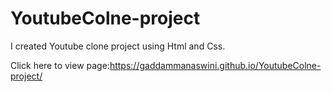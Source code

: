 # YoutubeColne-project
I created Youtube clone project using Html and Css.

Click here to view page:https://gaddammanaswini.github.io/YoutubeColne-project/
